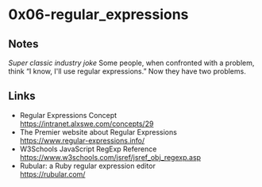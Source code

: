 # 0x06-regular_expressions
## Notes
*Super classic industry joke* 
Some people, when confronted with a problem, think
“I know, I'll use regular expressions.”   Now they have two problems.  
## Links
+ Regular Expressions Concept  
https://intranet.alxswe.com/concepts/29  
+ The Premier website about Regular Expressions  
https://www.regular-expressions.info/  
+ W3Schools JavaScript RegExp Reference  
https://www.w3schools.com/jsref/jsref_obj_regexp.asp   
+ Rubular: a Ruby regular expression editor  
https://rubular.com/   
